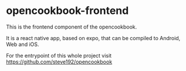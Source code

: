 # opencookbook-frontend
This is the frontend component of the opencookbook.

It is a react native app, based on expo, that can be compiled to Android, Web and iOS. 

For the entrypoint of this whole project visit https://github.com/steve192/opencookbook


